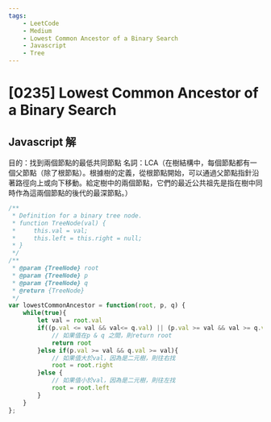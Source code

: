 ```yaml
---
tags: 
    - LeetCode
    - Medium
    - Lowest Common Ancestor of a Binary Search
    - Javascript
    - Tree
---
```

# [0235] Lowest Common Ancestor of a Binary Search
## Javascript 解
目的：找到兩個節點的最低共同節點
名詞：LCA（在樹結構中，每個節點都有一個父節點（除了根節點）。根據樹的定義，從根節點開始，可以通過父節點指針沿著路徑向上或向下移動。給定樹中的兩個節點，它們的最近公共祖先是指在樹中同時作為這兩個節點的後代的最深節點。）
```javascript
/**
 * Definition for a binary tree node.
 * function TreeNode(val) {
 *     this.val = val;
 *     this.left = this.right = null;
 * }
 */
/**
 * @param {TreeNode} root
 * @param {TreeNode} p
 * @param {TreeNode} q
 * @return {TreeNode}
 */
var lowestCommonAncestor = function(root, p, q) {
    while(true){
        let val = root.val
        if((p.val <= val && val<= q.val) || (p.val >= val && val >= q.val)){
            // 如果值在p & q 之間，則return root
            return root
        }else if(p.val >= val && q.val >= val){
            // 如果值大於val，因為是二元樹，則往右找
            root = root.right
        }else {
            // 如果值小於val，因為是二元樹，則往左找
            root = root.left
        }
    }
};
```
